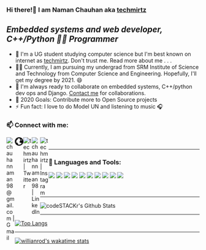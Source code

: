 ### Hi there!👋 I am Naman Chauhan aka [techmirtz](https://www.techmirtz.me)


## **_Embedded systems and web developer, C++/Python :man_technologist: Programmer_**

- 🔭 I'm a UG student studying computer science but I'm best known on internet as [techmirtz](https://www.techmirtz.me). Don't trust me. Read more about me . . . 
- :man_student: Currently, I am pursuing my undergrad from SRM Institute of Science and Technology from Computer Science and Engineering. Hopefully, I'll get my degree by 2021. :smile:
- 👯 I'm always ready to collaborate on embedded systems, C++/python dev ops and Django. [Contact me](https://www.techmirtz.me/contact/) for collaborations.
- 🥅 2020 Goals: Contribute more to Open Source projects
- ⚡ Fun fact: I love to do Model UN and listening to music :headphones:

### 📫 Connect with me:

[<img align="left" alt="chauhannaman98@gmail.com | Gmail" width="22px" src="https://cdn.jsdelivr.net/npm/simple-icons@3.3.0/icons/gmail.svg" />](mailto:chauhannaman98@gmail.com)
[<img align="left" alt="techmirtz.me" width="22px" src="https://raw.githubusercontent.com/iconic/open-iconic/master/svg/globe.svg" />](https://www.techmirtz.me)
[<img align="left" alt="techmirtz | Twitter" width="22px" src="https://cdn.jsdelivr.net/npm/simple-icons@v3/icons/twitter.svg" />](https://www.twitter.com/techmirtz)
[<img align="left" alt="chauhannaman98 | LinkedIn" width="22px" src="https://cdn.jsdelivr.net/npm/simple-icons@v3/icons/linkedin.svg" />](https://www.linkedin.com/in/chauhannaman98)
[<img align="left" alt="techmirtz | Instagram" width="22px" src="https://cdn.jsdelivr.net/npm/simple-icons@v3/icons/instagram.svg" />](https://www.instagram.com/techmirtz)

<br>

---

### 🔧 Languages and Tools:

[![](https://img.shields.io/badge/OS-Linux-informational?style=flat&logo=ubuntu&logoColor=white&color=2bbc8a)](https://ubuntu.com/)
[![](https://img.shields.io/badge/Editor-VSCode-informational?style=flat&logo=visual-studio-code&logoColor=white&color=2bbc8a)](https://code.visualstudio.com/)
[![](https://img.shields.io/badge/Editor-Android_Studio-informational?style=flat&logo=android-studio&logoColor=white&color=2bbc8a)](https://developer.android.com/studio)
[![](https://img.shields.io/badge/Tools-Arduino-informational?style=flat&logo=arduino&logoColor=white&color=2bbc8a)](https://www.arduino.cc/)
[![](https://img.shields.io/badge/Tools-Bootstrap-informational?style=flat&logo=Bootstrap&logoColor=white&color=2bbc8a)](https://getbootstrap.com/)
[![](https://img.shields.io/badge/Framework-Django-informational?style=flat&logo=django&logoColor=white&color=2bbc8a)](https://www.djangoproject.com/)
[![](https://img.shields.io/badge/Framework-Flutter-informational?style=flat&logo=flutter&logoColor=white&color=2bbc8a)](https://flutter.dev/)
[![](https://img.shields.io/badge/Language-C++-informational?style=flat&logo=cplusplus&logoColor=white&color=2bbc8a)](http://www.cplusplus.com/doc/tutorial/)
[![](https://img.shields.io/badge/Language-Pyhon_3.x-informational?style=flat&logo=python&logoColor=white&color=2bbc8a)](https://www.python.org/)
[![](https://img.shields.io/badge/Language-Dart-informational?style=flat&logo=dart&logoColor=white&color=2bbc8a)](https://dart.dev/)


<br>

---

<img alt="codeSTACKr's Github Stats" src="https://github-readme-stats.vercel.app/api?username=chauhannaman98&show_icons=true&hide_border=true&theme=react&count_private=true&cache_seconds=1800" />

---

[![Top Langs](https://github-readme-stats.vercel.app/api/top-langs/?username=chauhannaman98&hide_border=true&layout=compact&theme=react&langs_count=6&exclude_repo=Python-for-data-analysis,Credit-card-fraud-detection,Disease-Monitoring-and-Prediction,MLProject1,mushroom-classification,word-cloud,LittleArduinoProjects,introduction-to-embedded-systems,zircon,ESP-CoAP,Sonoff-Tasmota,SpeedTest,angular_stocks)](https://github.com/chauhannaman98)

---

[![willianrod's wakatime stats](https://github-readme-stats.vercel.app/api/wakatime?username=chauhannaman98&theme=react&hide_border=true)](https://github.com/chauhannaman98?tab=repositories)
